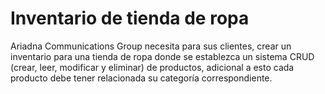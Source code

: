 # Inventario de tienda de ropa
 Ariadna Communications Group necesita para sus clientes, crear un inventario para una tienda de ropa donde se establezca un sistema CRUD (crear, leer, modificar y eliminar) de productos, adicional a esto cada producto debe tener relacionada su categoría correspondiente.
